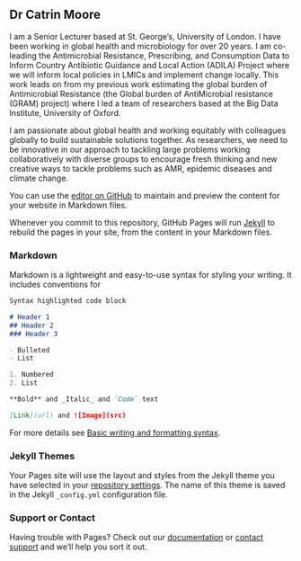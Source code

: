 ## Dr Catrin Moore

I am a Senior Lecturer based at St. George’s, University of London. I have been working in global health and microbiology for over 20 years. I am co-leading the Antimicrobial Resistance, Prescribing, and Consumption Data to Inform Country Antibiotic Guidance and Local Action (ADILA) Project where we will inform local policies in LMICs and implement change locally. This work leads on from my previous work estimating the global burden of Antimicrobial Resistance (the Global burden of AntiMicrobial resistance (GRAM) project) where I led a team of researchers based at the Big Data Institute, University of Oxford.

I am passionate about global health and working equitably with colleagues globally to build sustainable solutions together. As researchers, we need to be innovative in our approach to tackling large problems working collaboratively with diverse groups to encourage fresh thinking and new creative ways to tackle problems such as AMR, epidemic diseases and climate change.


You can use the [editor on GitHub](https://github.com/catmoore/catmoore.github.io/edit/main/index.md) to maintain and preview the content for your website in Markdown files.

Whenever you commit to this repository, GitHub Pages will run [Jekyll](https://jekyllrb.com/) to rebuild the pages in your site, from the content in your Markdown files.

### Markdown

Markdown is a lightweight and easy-to-use syntax for styling your writing. It includes conventions for

```markdown
Syntax highlighted code block

# Header 1
## Header 2
### Header 3

- Bulleted
- List

1. Numbered
2. List

**Bold** and _Italic_ and `Code` text

[Link](url) and ![Image](src)
```

For more details see [Basic writing and formatting syntax](https://docs.github.com/en/github/writing-on-github/getting-started-with-writing-and-formatting-on-github/basic-writing-and-formatting-syntax).

### Jekyll Themes

Your Pages site will use the layout and styles from the Jekyll theme you have selected in your [repository settings](https://github.com/catmoore/catmoore.github.io/settings/pages). The name of this theme is saved in the Jekyll `_config.yml` configuration file.

### Support or Contact

Having trouble with Pages? Check out our [documentation](https://docs.github.com/categories/github-pages-basics/) or [contact support](https://support.github.com/contact) and we’ll help you sort it out.

